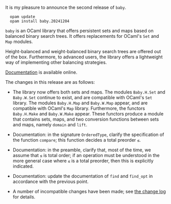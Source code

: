 It is my pleasure to announce the second release of `baby`.

```
  opam update
  opam install baby.20241204
```

`baby` is an OCaml library that offers persistent sets and maps based on balanced binary search trees. It offers replacements for OCaml's `Set` and `Map` modules.

Height-balanced and weight-balanced binary search trees are offered out of the box. Furthermore, to advanced users, the library offers a lightweight way of implementing other balancing strategies.

[Documentation](https://cambium.inria.fr/~fpottier/baby/doc/baby/) is available online.

The changes in this release are as follows:

* The library now offers both sets and maps. The modules `Baby.H.Set` and `Baby.W.Set` continue to exist, and are compatible with OCaml's `Set` library. The modules `Baby.H.Map` and `Baby.W.Map` appear, and are compatible with OCaml's `Map` library. Furthermore, the functors `Baby.H.Make` and `Baby.W.Make` appear. These functors produce a module that contains sets, maps, and two conversion functions between sets and maps, namely `domain` and `lift`.

* Documentation: in the signature `OrderedType`, clarify the specification of the function `compare`; this function decides a total preorder `≤`.

* Documentation: in the preamble, clarify that, most of the time, we assume that `≤` is total order; if an operation must be understood in the more general case where `≤` is a total preorder, then this is explicitly indicated.

* Documentation: update the documentation of `find` and `find_opt` in accordance with the previous point.

* A number of incompatible changes have been made; see [the change log](https://github.com/fpottier/baby/blob/main/CHANGES.md) for details.
